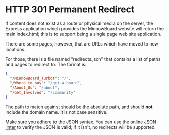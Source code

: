 # HTTP 301 Permanent Redirect

If content does not exist as a route or physical media on the server, the
Express application which provides the MinnowBoard website will return the
main index.html; this is to support being a single page web site application.

There are some pages, however, that are URLs which have moved to new locations.

For those, there is a file named "redirects.json" that contains a list of
paths and pages to redirect to. The format is:

```json
{
  "/MinnowBoard_Turbot": "/",
  "/Where_to_buy": "/get-a-board",
  "/About_Us": "/about",
  "/Get_Involved": "/community"
}
```

The path to match against should be the absolute path, and should **not**
include the domain name. It is not case sensitive.

Make sure you adhere to the JSON syntax. You can use the [online JSON linter](http://jsonlint.com/)
to verify the JSON is valid; if it isn't, no redirects will be supported.
